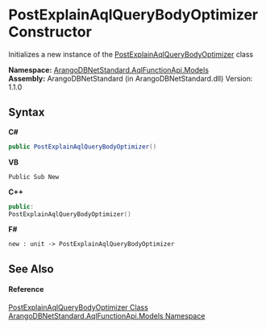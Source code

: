 # PostExplainAqlQueryBodyOptimizer Constructor 
 

Initializes a new instance of the <a href="11a545c3-203b-1bcd-2012-c94795543290">PostExplainAqlQueryBodyOptimizer</a> class

**Namespace:**&nbsp;<a href="e03acbe1-782e-533e-7ffe-cd51613ed54f">ArangoDBNetStandard.AqlFunctionApi.Models</a><br />**Assembly:**&nbsp;ArangoDBNetStandard (in ArangoDBNetStandard.dll) Version: 1.1.0

## Syntax

**C#**<br />
``` C#
public PostExplainAqlQueryBodyOptimizer()
```

**VB**<br />
``` VB
Public Sub New
```

**C++**<br />
``` C++
public:
PostExplainAqlQueryBodyOptimizer()
```

**F#**<br />
``` F#
new : unit -> PostExplainAqlQueryBodyOptimizer
```


## See Also


#### Reference
<a href="11a545c3-203b-1bcd-2012-c94795543290">PostExplainAqlQueryBodyOptimizer Class</a><br /><a href="e03acbe1-782e-533e-7ffe-cd51613ed54f">ArangoDBNetStandard.AqlFunctionApi.Models Namespace</a><br />